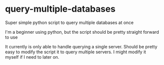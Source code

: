 # query-multiple-databases
Super simple python script to query multiple databases at once


I'm a beginner using python, but the script should be pretty straight forward to use

It currently is only able to handle querying a single server.  Should be pretty easy to modify the script it to query multiple servers.  I might modify it myself if I need to later on.